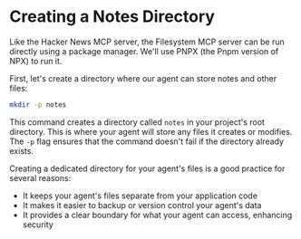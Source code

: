 # Creating a Notes Directory

Like the Hacker News MCP server, the Filesystem MCP server can be run directly using a package manager. We'll use PNPX (the Pnpm version of NPX) to run it.

First, let's create a directory where our agent can store notes and other files:

```bash
mkdir -p notes
```

This command creates a directory called `notes` in your project's root directory. This is where your agent will store any files it creates or modifies. The `-p` flag ensures that the command doesn't fail if the directory already exists.

Creating a dedicated directory for your agent's files is a good practice for several reasons:

- It keeps your agent's files separate from your application code
- It makes it easier to backup or version control your agent's data
- It provides a clear boundary for what your agent can access, enhancing security
